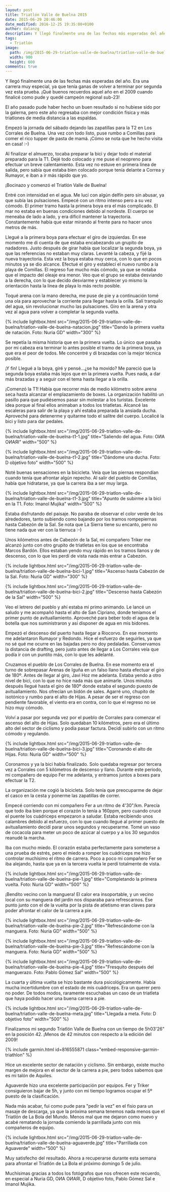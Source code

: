 ```yaml
---
layout: post
title: Triatlón Valle de Buelna 2015
date: 2015-06-29 20:46:00
date_modified: 2016-12-25 19:35:00+0100
author: dalanzg
description: Y llegó finalmente una de las fechas más esperadas del año. Era una carrera muy especial, ya que tenía ganas de volver a terminar por segunda vez esta prueba. ¡Qué buenos recuerdos aquel año en el 2009 cuando finalicé como pude y quedé campeón regional sub-23!
tags:
  - Triatlón
image:
  path: /img/2015-06-29-triatlon-valle-de-buelna/triatlon-valle-de-buelna-t1-1.jpg
  width: 900
  height: 600
comments: true
---
```


Y llegó finalmente una de las fechas más esperadas del año. Era una carrera muy especial, ya que tenía ganas de volver a terminar por segunda vez esta prueba. ¡Qué buenos recuerdos aquel año en el 2009 cuando finalicé como pude y quedé campeón regional sub-23!

El año pasado pude haber hecho un buen resultado si no hubiese sido por la galerna, pero este año regresaba con mejor condición física y más triatlones de media distancia a las espaldas.

Empezó la jornada del sábado dejando las zapatillas para la T2 en Los Corrales de Buelna. Una vez con todo listo, puse rumbo a Comillas para comer el rico tupper de pasta de mamá. ¡Cómo se nota que he hecho visita en casa! :-)

Al finalizar el almuerzo, tocaba preparar la bici y dejar todo el material preparado para la T1. Dejé todo colocado y me puse el neopreno para efectuar un breve calentamiento. Esta vez no estuve en primera línea de salida, pero sabía que estaba bien colocado porque tenía delante a Correa y Rumayor, e iban a ir más rápido que yo.

¡Bocinazo y comenzó el Triatlón Valle de Buelna!

Entré con intensidad en el agua. Me lucí con algún delfín pero sin abusar, ya que subía las pulsaciones. Empecé con un ritmo intenso pero a su vez cómodo. El primer tramo hasta la primera boya era el más complicado. El mar no estaba en buenas condiciones debido al nordeste. El cuerpo se meneaba de lado a lado, y era difícil mantener la trayectoria. Constantemente había que estar mirando al frente para no hacer unos metros de más.

Llegué a la primera boya para efectuar el giro de izquierdas. En ese momento me di cuenta de que estaba encabezando un grupito de nadadores. Justo después de girar había que localizar la segunda boya, ya que las referencias no estaban muy claras. Levanté la cabeza, y fijé la nueva trayectoria. Esta vez la boya estaba muy cerca, con lo que en pocos minutos ya se dio alcance. Efectué el giro y establecí el nuevo rumbo a la playa de Comillas. El regreso fue mucho más cómodo, ya que se notaba que el impacto del oleaje era menor. Veo que el grupo se estaba desviando a la derecha, con lo que decido desviarme y establecer yo mismo la orientación hasta la linea de playa lo más recto posible.

Toqué arena con la mano derecha, me puse de pie y a continuación tomé una ola para aprovechar la corriente para llegar hasta la orilla. Salí tranquilo del agua, sin revolucionar mucho las pulsaciones. Giro en la arena y otra vez al agua para volver a completar la segunda vuelta.

{% include lightbox.html src="/img/2015-06-29-triatlon-valle-de-buelna/triatlon-valle-de-buelna-natacion.jpg" title="Dando la primera vuelta de natación. Foto: Nuria GD" width="300" %}

Se repetía la misma historia que en la primera vuelta. Lo único que pasaba por mi cabeza era terminar lo antes posible el tramo de la primera boya, ya que era el peor de todos. Me concentré y di brazadas con la mejor técnica posible.

¡Y fin! Llegué a la boya, giré y pensé...¿se ha movido? Me pareció que la segunda boya estaba más lejos que en la primera vuelta. Pues nada, a dar más brazadas y a seguir con el tema hasta llegar a la orilla.

¡Comenzó la T1! Había que recorrer más de medio kilómetro sobre arena seca hasta alcanzar el emplazamiento de boxes. La organización habilitó un pasillo para que pudiésemos pasar sin molestar a los turistas. Excelente idea porque al final ellos animaban a todos los triatletas. Alcancé las escaleras para salir de la playa y ahí estaba preparada la ansiada ducha. Aproveché para detenerme y quitarme todo el salitre del cuerpo. Localicé la bici y listo para dar pedales.

{% include lightbox.html src="/img/2015-06-29-triatlon-valle-de-buelna/triatlon-valle-de-buelna-t1-1.jpg" title="Saliendo del agua. Foto: OИA OИAЯI" width="500" %}

{% include lightbox.html src="/img/2015-06-29-triatlon-valle-de-buelna/triatlon-valle-de-buelna-t1-2.jpg" title="Dándome una ducha. Foto: D objetivo foto" width="500" %}

Noté buenas sensaciones en la bicicleta. Veía que las piernas respondían cuando tenía que afrontar algún repecho. Al salir del pueblo de Comillas, había que hidratarse, ya que la carrera iba a ser muy larga.

{% include lightbox.html src="/img/2015-06-29-triatlon-valle-de-buelna/triatlon-valle-de-buelna-t1-3.jpg" title="Apunto de subirme a la bici en la T1. Foto: Imanol Mujika" width="500" %}

Estaba disfrutando del paisaje. No paraba de observar el color verde de los alrededores, tanto subiendo como bajando por los tramos rompepiernas hasta Cabezón de la Sal. Se nota que La Sierra tiene su encanto, pero no tiene nada que ver con la tierruca :-)

Unos kilómetros antes de Cabezón de la Sal, mi compañero Triker me alcanzó junto con otro grupito de triatletas en los que se encontraba Marcos Bardón. Ellos estaban yendo muy rápido en los tramos llanos y de descenso, con lo que les perdí de vista nada más entrar a Cabezón.

{% include lightbox.html src="/img/2015-06-29-triatlon-valle-de-buelna/triatlon-valle-de-buelna-bici-1.jpg" title="Ascenso hasta Cabezón de la Sal. Foto: Nuria GD" width="300" %}

{% include lightbox.html src="/img/2015-06-29-triatlon-valle-de-buelna/triatlon-valle-de-buelna-bici-2.jpg" title="Descenso hasta Cabezón de la Sal" width="500" %}

Veo el letrero del pueblo y ahí estaba mi primo animando. Le lancé un saludo y me acompañó hasta el alto de San Cipriano, donde teníamos el primer punto de avituallamiento. Aproveché para beber todo el agua de la botella que nos suministraron y así disponer de agua en mis bidones.

Empezó el descenso del puerto hasta llegar a Riocorvo. En ese momento me adelantaron Rumayor y Redondo. Hice el esfuerzo de seguirles, ya que no sé qué me ocurre en las bajadas pero no doy pedaladas. Conservamos la distancia de drafting, pero justo antes de llegar a Los Corrales veía que podía ir con un puntito más, con lo que les adelanté.

Cruzamos el pueblo de Los Corrales de Buelna. En ese momento era el turno de sobrepasar Arenas de Iguña en un falso llano hasta efectuar el giro de 180º. Antes de llegar al giro, Javi Hoz me adelanta. Estaba yendo a otro nivel de bici, con lo que no hice nada más que animarle. Unos minutos después llegué hasta el giro de 180º donde estaba el segundo puesto de avituallamiento. Nos ofrecían un bidón de sales. Agarré uno, chupito de isotónico y rumbo para el alto de Hijas. A pesar de ser el regreso con pendiente favorable, el viento era en contra, con lo que el regreso no se hizo muy cómodo.

Volví a pasar por segunda vez por el pueblo de Corrales para comenzar el ascenso del alto de Hijas. Solo quedaban 10 kilómetros, pero era el último alto del sector de ciclismo y podía pasar factura. Decidí subirlo con un ritmo cómodo y regulando.

{% include lightbox.html src="/img/2015-06-29-triatlon-valle-de-buelna/triatlon-valle-de-buelna-bici-3.jpg" title="Coronando el alto de Hijas. Foto: Nuria GD" width="500" %}

Coronamos y ya la bici había finalizado. Solo quedaba regresar por tercera vez a Corrales con 5 kilómetros de descenso y llano. Durante este periodo, mi compañero de equipo Fer me adelanta, y entramos juntos a boxes para efectuar la T2.

La organización me cogió la bicicleta. Solo tenía que preocuparme de dejar el casco en la cesta y ponerme las zapatillas de correr.

Empecé corriendo con mi compañero Fer a un ritmo de 4'30"/km. Parecía que todo iba bien porque el corazón lo tenía a 160ppm, pero cuando crucé el puente los cuádriceps empezaron a saludar. Estaba recibiendo unos calambres debido al esfuerzo, con lo que cuando llegué al primer puesto de avituallamiento decidí parar unos segundos y recuperarme. Tomé un vaso de cocacola para meter un poco de azúcar al cuerpo y a los 30 segundos reanudé la marcha.

Iba con mucho miedo. El corazón estaba perfectamente para someterse a una prueba de estrés, pero el miedo a romper los cuádriceps me hizo controlar muchísimo el ritmo de carrera. Poco a poco mi compañero Fer se iba alejando, hasta que ya en la tercera vuelta le perdí totalmente de vista.

{% include lightbox.html src="/img/2015-06-29-triatlon-valle-de-buelna/triatlon-valle-de-buelna-pie-1.jpg" title="Completando la primera vuelta. Foto: Nuria GD" width="500" %}

¡Bendito vecino con la manguera! El calor era insoportable, y un vecino local con su manguera del jardín nos disparaba para refrescarnos. Ese punto junto con el de la vuelta por la pista de atletismo eran claves para poder afrontar el calor de la carrera a pie.

{% include lightbox.html src="/img/2015-06-29-triatlon-valle-de-buelna/triatlon-valle-de-buelna-pie-2.jpg" title="Refrescándome con la manguera. Foto: Nuria GD" width="500" %}

{% include lightbox.html src="/img/2015-06-29-triatlon-valle-de-buelna/triatlon-valle-de-buelna-pie-3.jpg" title="Refrescándome con la manguera. Foto: Nuria GD" width="500" %}

{% include lightbox.html src="/img/2015-06-29-triatlon-valle-de-buelna/triatlon-valle-de-buelna-pie-4.jpg" title="Fresquito después del manguerazo. Foto: Pablo Gómez Sal" width="500" %}

La cuarta y última vuelta se hizo bastante dura psicológicamente. Había mucha incertidumbre con el estado de mis cuádriceps. Era un querer pero no poder. De todos modos, raramente escuchabas un caso de un triatleta que haya podido hacer una buena carrera a pie.

{% include lightbox.html src="/img/2015-06-29-triatlon-valle-de-buelna/triatlon-valle-de-buelna-meta.jpg" title="Llegada a meta. Foto: D objetivo foto" width="500" %}

Finalizamos mi segundo Triatlón Valle de Buelna con un tiempo de 5h03'26" en la posición 42. ¡Menos de 42 minutos con respecto a la edición del 2009!

{% include garmin.html id=816555871 class="embed-responsive-garmin-triathlon" %}

Hice un excelente sector de natación y ciclismo. Sin embargo, existe mucho margen de mejora en el sector de la carrera a pie, pero todos sabemos que es mi talón de Aquiles.

Aguaverde hizo una excelente participación por equipos. Fer y Triker consiguieron bajar de 5h, y junto con mi tiempo logramos ocupar el 5º puesto de la clasificación.

Nada más acabar, fui como pude para "pedir la vez" en el fisio para un masaje de descarga, ya que la próxima semana tenemos nada menos que el Triatlón de La Bola del Mundo. Menos mal que me dejaron como nuevo y acabé rematando la jornada comiendo la parrillada junto con mis compañeros de equipo.

{% include lightbox.html src="/img/2015-06-29-triatlon-valle-de-buelna/triatlon-valle-de-buelna-aguaverde.jpg" title="Parrillada con Aguaverde" width="500" %}

Muy satisfecho del resultado. Ahora a recuperarse durante esta semana para afrontar el Triatlón de La Bola el próximo domingo 5 de julio. 

Muchísimas gracias a todos los fotógrafos que nos ofrecen este recuerdo, en especial a Nuria GD, OИA OИAЯI, D objetivo foto, Pablo Gómez Sal e Imanol Mujika.
